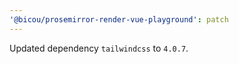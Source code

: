 ```yaml
---
'@bicou/prosemirror-render-vue-playground': patch
---
```


Updated dependency `tailwindcss` to `4.0.7`.
